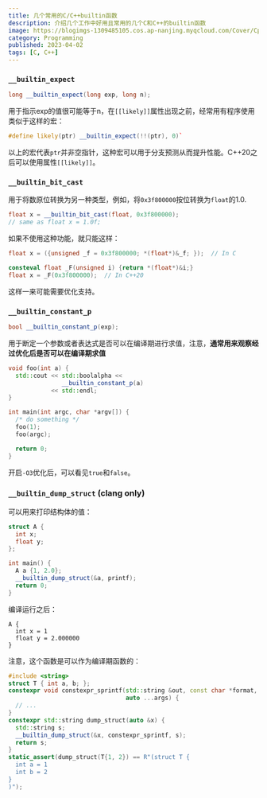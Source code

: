 ```yaml
---
title: 几个常用的C/C++builtin函数
description: 介绍几个工作中好用且常用的几个C和C++的builtin函数
image: https://blogimgs-1309485105.cos.ap-nanjing.myqcloud.com/Cover/Cpp/1.jpg
category: Programming
published: 2023-04-02
tags: [C, C++]
---
```


### `__builtin_expect`

```cpp
long __builtin_expect(long exp, long n);
```

用于指示exp的值很可能等于n，在`[[likely]]`属性出现之前，经常用有程序使用类似于这样的宏：

```cpp
#define likely(ptr) __builtin_expect(!!(ptr), 0)`
```

以上的宏代表`ptr`并非空指针，这种宏可以用于分支预测从而提升性能。C++20之后可以使用属性`[[likely]]`​。

### `__builtin_bit_cast`

用于将数原位转换为另一种类型，例如，将`0x3f800000`按位转换为`float`的1.0.

```cpp
float x = __builtin_bit_cast(float, 0x3f800000);
// same as float x = 1.0f;
```

如果不使用这种功能，就只能这样：

```cpp
float x = ({unsigned _f = 0x3f800000; *(float*)&_f; });  // In C

consteval float _F(unsigned i) {return *(float*)&i;}
float x = _F(0x3f800000);  // In C++20
```

这样一来可能需要优化支持。

### `__builtin_constant_p`


```cpp
bool __builtin_constant_p(exp);
```

用于断定一个参数或者表达式是否可以在编译期进行求值，注意，**通常用来观察经过优化后是否可以在编译期求值**​

```cpp
void foo(int a) {
  std::cout << std::boolalpha << 
               __builtin_constant_p(a)
            << std::endl;
}

int main(int argc, char *argv[]) {
  /* do something */
  foo(1);
  foo(argc);

  return 0;
}
```

开启`-O3`优化后，可以看见`true`和`false`。

### `__builtin_dump_struct` (clang only)

可以用来打印结构体的值：

```cpp
struct A {
  int x;
  float y;
};

int main() {
  A a {1, 2.0};
  __builtin_dump_struct(&a, printf);
  return 0;
}
```

编译运行之后：

```plaintext
A {
  int x = 1
  float y = 2.000000
}
```

注意，这个函数是可以作为编译期函数的：

```cpp
#include <string>
struct T { int a, b; };
constexpr void constexpr_sprintf(std::string &out, const char *format,
                                 auto ...args) {
  // ...
}
constexpr std::string dump_struct(auto &x) {
  std::string s;
  __builtin_dump_struct(&x, constexpr_sprintf, s);
  return s;
}
static_assert(dump_struct(T{1, 2}) == R"(struct T {
  int a = 1
  int b = 2
}
)");
```
